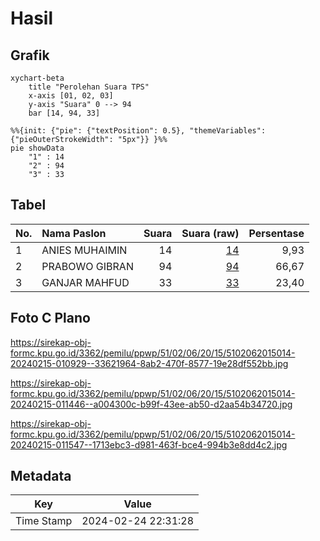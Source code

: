 # Hasil

## Grafik

```mermaid
xychart-beta
    title "Perolehan Suara TPS"
    x-axis [01, 02, 03]
    y-axis "Suara" 0 --> 94
    bar [14, 94, 33]
```

```mermaid
%%{init: {"pie": {"textPosition": 0.5}, "themeVariables": {"pieOuterStrokeWidth": "5px"}} }%%
pie showData
    "1" : 14
    "2" : 94
    "3" : 33
```

## Tabel

| No. | Nama Paslon    | Suara | Suara (raw) | Persentase |
|:--- |:-------------- | -----:| -----------:| ----------:|
| 1   | ANIES MUHAIMIN | 14    | [14][p-1]   | 9,93       |
| 2   | PRABOWO GIBRAN | 94    | [94][p-2]   | 66,67      |
| 3   | GANJAR MAHFUD  | 33    | [33][p-3]   | 23,40      |


[p-1]: https://github.com/gigit-pemilu/pemilu-2024-51-bali/blob/main/pilpres/hitung-suara/sub/51-bali/sub/02-tabanan/sub/06-kediri/sub/2015-banjar-anyar/sub/014-tps/sub/paslon-1.txt
[p-2]: https://github.com/gigit-pemilu/pemilu-2024-51-bali/blob/main/pilpres/hitung-suara/sub/51-bali/sub/02-tabanan/sub/06-kediri/sub/2015-banjar-anyar/sub/014-tps/sub/paslon-2.txt
[p-3]: https://github.com/gigit-pemilu/pemilu-2024-51-bali/blob/main/pilpres/hitung-suara/sub/51-bali/sub/02-tabanan/sub/06-kediri/sub/2015-banjar-anyar/sub/014-tps/sub/paslon-3.txt

## Foto C Plano

https://sirekap-obj-formc.kpu.go.id/3362/pemilu/ppwp/51/02/06/20/15/5102062015014-20240215-010929--33621964-8ab2-470f-8577-19e28df552bb.jpg

https://sirekap-obj-formc.kpu.go.id/3362/pemilu/ppwp/51/02/06/20/15/5102062015014-20240215-011446--a004300c-b99f-43ee-ab50-d2aa54b34720.jpg

https://sirekap-obj-formc.kpu.go.id/3362/pemilu/ppwp/51/02/06/20/15/5102062015014-20240215-011547--1713ebc3-d981-463f-bce4-994b3e8dd4c2.jpg


## Metadata

| Key        | Value               |
| ---------- | ------------------- |
| Time Stamp | 2024-02-24 22:31:28 |



